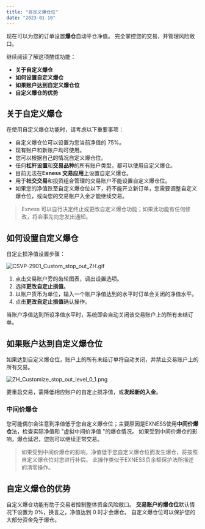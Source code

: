 ```yaml
---
title: "自定义爆仓位"
date: "2023-01-10"
---
```


现在可以为您的订单设置**爆仓**自动平仓净值。 完全掌控您的交易，并管理风险敞口。

继续阅读了解这项酷炫功能：

- **关于自定义爆仓**
- **如何设置自定义爆仓**
- **如果账户达到自定义爆仓位**
- **自定义爆仓的优势**

## 关于自定义爆仓

在使用自定义爆仓功能时，请考虑以下重要事项：

- 自定义爆仓位可以设置为您当前净值的 75%。
- 现有账户和新账户均可使用。
- 您可以根据自己的情况自定义爆仓位。
- 任何**杠杆设置**和**交易品种**的所有账户类型，都可以使用自定义爆仓。
- 目前无法在**Exness 交易应用**上设置自定义爆仓。
- 用于**社交交易**和投资组合管理的交易账户不能设置自定义爆仓位。
- 如果您的净值跌至自定义爆仓位以下，将不能开立新订单，您需要调整自定义爆仓位，或向您的交易账户入金才能继续交易。

> Exness 可以自行决定终止或更改自定义爆仓功能；如果此功能有任何修改，将会事先向您发出通知。

## 如何设置自定义爆仓

自定止损净值设置步骤：

![CSVP-2901_Custom_stop_out_ZH.gif](https://get.exness.help/hc/article_attachments/4493651106706/CSVP-2901_Custom_stop_out_ZH.gif)

1. 点击交易账户旁的齿轮图表，调出设置选项。
2. 选择**更改自定止损值**。
3. 以账户货币为单位，输入一个账户净值达到的水平时订单会关闭的净值水平。
4. 点击**更改自定止损值**确认操作。

当账户净值达到所设净值水平时，系统即会自动关闭该交易账户上的所有未结订单。

## 如果账户达到自定义爆仓位

如果达到自定义爆仓位，账户上的所有未结订单将自动关闭，并禁止交易账户上的所有交易。

![ZH_Customize_stop_out_level_0_1.png](https://get.exness.help/hc/article_attachments/4493672558738/ZH_Customize_stop_out_level_0_1.png)

要重启交易，需降低相应账户的自定止损净值，或**发起新的入金**。

### 中间价爆仓

您可能偶尔会注意到净值低于您自定义爆仓位；主要原因是EXNESS使用**中间价爆仓**法，检查实际净值和 "虚拟中间价净值 "的爆仓情况。 如果受到中间价爆仓的影响，爆仓延迟，您则可以继续正常交易。

> 如果受到中间价爆仓的影响，净值低于您自定义爆仓位而发生爆仓，将按照自定义爆仓位对您进行补偿。 此操作类似于EXNESS负余额保护法所描述的清零操作。

## 自定义爆仓的优势

自定义爆仓功能有助于交易者控制整体资金风险敞口。 **交易账户的爆仓位**默认情况下设置为 0%，换言之，净值达到 0 时才会爆仓。 自定义爆仓位可以保护您的大部分资金免于爆仓。
